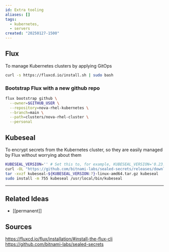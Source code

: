 ```yaml
---
id: Extra tooling
aliases: []
tags:
  - kubernetes,
  - servers
created: "20250127-1500"
---
```


## Flux

To manage Kubernetes clusters by applying GitOps

``` bash
curl -s https://fluxcd.io/install.sh | sudo bash
```

### Bootstrap Flux with a new github repo

``` bash
flux bootstrap github \
  --owner=$GITHUB_USER \
  --repository=nova-rhel-kubernetes \
  --branch=main \
  --path=clusters/nova-rhel-cluster \
  --personal
```

## Kubeseal

To encrypt secrets from the Kubernetes cluster, so they are easily managed by Flux without worrying about them

``` bash
KUBESEAL_VERSION='' # Set this to, for example, KUBESEAL_VERSION='0.23.0'
curl -OL "https://github.com/bitnami-labs/sealed-secrets/releases/download/v${KUBESEAL_VERSION:?}/kubeseal-${KUBESEAL_VERSION:?}-linux-amd64.tar.gz"
tar -xvzf kubeseal-${KUBESEAL_VERSION:?}-linux-amd64.tar.gz kubeseal
sudo install -m 755 kubeseal /usr/local/bin/kubeseal
```

---
## Related Ideas
* [[permanent]]


## Sources

https://fluxcd.io/flux/installation/#install-the-flux-cli
https://github.com/bitnami-labs/sealed-secrets
